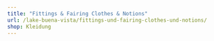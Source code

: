 ```yaml
---
title: "Fittings & Fairing Clothes & Notions"
url: /lake-buena-vista/fittings-und-fairing-clothes-und-notions/
shop: Kleidung
---
```

